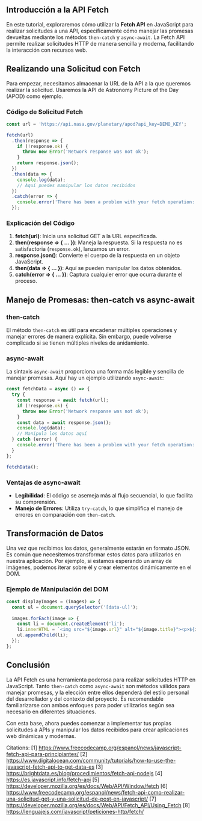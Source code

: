 ## Introducción a la API Fetch

En este tutorial, exploraremos cómo utilizar la **Fetch API** en JavaScript para realizar solicitudes a una API, específicamente cómo manejar las promesas devueltas mediante los métodos `then-catch` y `async-await`. La Fetch API permite realizar solicitudes HTTP de manera sencilla y moderna, facilitando la interacción con recursos web.

## Realizando una Solicitud con Fetch

Para empezar, necesitamos almacenar la URL de la API a la que queremos realizar la solicitud. Usaremos la API de Astronomy Picture of the Day (APOD) como ejemplo.

### Código de Solicitud Fetch

```javascript
const url = 'https://api.nasa.gov/planetary/apod?api_key=DEMO_KEY';

fetch(url)
  .then(response => {
    if (!response.ok) {
      throw new Error('Network response was not ok');
    }
    return response.json();
  })
  .then(data => {
    console.log(data);
    // Aquí puedes manipular los datos recibidos
  })
  .catch(error => {
    console.error('There has been a problem with your fetch operation:', error);
  });
```

### Explicación del Código

1. **fetch(url)**: Inicia una solicitud GET a la URL especificada.
2. **then(response => { ... })**: Maneja la respuesta. Si la respuesta no es satisfactoria (`response.ok`), lanzamos un error.
3. **response.json()**: Convierte el cuerpo de la respuesta en un objeto JavaScript.
4. **then(data => { ... })**: Aquí se pueden manipular los datos obtenidos.
5. **catch(error => { ... })**: Captura cualquier error que ocurra durante el proceso.

## Manejo de Promesas: then-catch vs async-await

### then-catch

El método `then-catch` es útil para encadenar múltiples operaciones y manejar errores de manera explícita. Sin embargo, puede volverse complicado si se tienen múltiples niveles de anidamiento.

### async-await

La sintaxis `async-await` proporciona una forma más legible y sencilla de manejar promesas. Aquí hay un ejemplo utilizando `async-await`:

```javascript
const fetchData = async () => {
  try {
    const response = await fetch(url);
    if (!response.ok) {
      throw new Error('Network response was not ok');
    }
    const data = await response.json();
    console.log(data);
    // Manipula los datos aquí
  } catch (error) {
    console.error('There has been a problem with your fetch operation:', error);
  }
};

fetchData();
```

### Ventajas de async-await

- **Legibilidad**: El código se asemeja más al flujo secuencial, lo que facilita su comprensión.
- **Manejo de Errores**: Utiliza `try-catch`, lo que simplifica el manejo de errores en comparación con `then-catch`.

## Transformación de Datos

Una vez que recibimos los datos, generalmente estarán en formato JSON. Es común que necesitemos transformar estos datos para utilizarlos en nuestra aplicación. Por ejemplo, si estamos esperando un array de imágenes, podemos iterar sobre él y crear elementos dinámicamente en el DOM.

### Ejemplo de Manipulación del DOM

```javascript
const displayImages = (images) => {
  const ul = document.querySelector('[data-ul]');
  
  images.forEach(image => {
    const li = document.createElement('li');
    li.innerHTML = `<img src="${image.url}" alt="${image.title}"><p>${image.explanation}</p>`;
    ul.appendChild(li);
  });
};
```

## Conclusión

La API Fetch es una herramienta poderosa para realizar solicitudes HTTP en JavaScript. Tanto `then-catch` como `async-await` son métodos válidos para manejar promesas, y la elección entre ellos dependerá del estilo personal del desarrollador y del contexto del proyecto. Es recomendable familiarizarse con ambos enfoques para poder utilizarlos según sea necesario en diferentes situaciones.

Con esta base, ahora puedes comenzar a implementar tus propias solicitudes a APIs y manipular los datos recibidos para crear aplicaciones web dinámicas y modernas.

Citations:
[1] https://www.freecodecamp.org/espanol/news/javascript-fetch-api-para-principiantes/
[2] https://www.digitalocean.com/community/tutorials/how-to-use-the-javascript-fetch-api-to-get-data-es
[3] https://brightdata.es/blog/procedimientos/fetch-api-nodejs
[4] https://es.javascript.info/fetch-api
[5] https://developer.mozilla.org/es/docs/Web/API/Window/fetch
[6] https://www.freecodecamp.org/espanol/news/fetch-api-como-realizar-una-solicitud-get-y-una-solicitud-de-post-en-javascript/
[7] https://developer.mozilla.org/es/docs/Web/API/Fetch_API/Using_Fetch
[8] https://lenguajejs.com/javascript/peticiones-http/fetch/